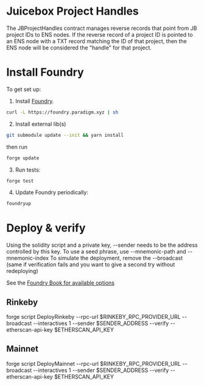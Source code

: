 # Juicebox Project Handles

The JBProjectHandles contract manages reverse records that point from JB project IDs to ENS nodes. If the reverse record of a project ID is pointed to an ENS node with a TXT record matching the ID of that project, then the ENS node will be considered the "handle" for that project.

# Install Foundry

To get set up:

1. Install [Foundry](https://github.com/gakonst/foundry).

```bash
curl -L https://foundry.paradigm.xyz | sh
```

2. Install external lib(s)

```bash
git submodule update --init && yarn install
```

then run

```bash
forge update
```

3. Run tests:

```bash
forge test
```

4. Update Foundry periodically:

```bash
foundryup
```

# Deploy & verify

Using the solidity script and a private key, --sender needs to be the address controlled by this key.
To use a seed phrase, use --mnemonic-path and --mnemonic-index
To simulate the deployment, remove the --broadcast (same if verification fails and you want to give a second try without redeploying)

See the [Foundry Book for available options](https://book.getfoundry.sh/reference/forge/forge-create.html)

## Rinkeby

forge script DeployRinkeby --rpc-url $RINKEBY_RPC_PROVIDER_URL --broadcast --interactives 1 --sender $SENDER_ADDRESS --verify --etherscan-api-key $ETHERSCAN_API_KEY

## Mainnet

forge script DeployMainnet --rpc-url $RINKEBY_RPC_PROVIDER_URL --broadcast --interactives 1 --sender $SENDER_ADDRESS --verify --etherscan-api-key $ETHERSCAN_API_KEY
